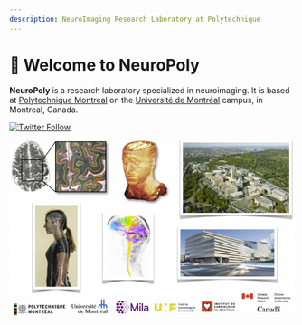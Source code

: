 ```yaml
---
description: NeuroImaging Research Laboratory at Polytechnique
---
```


# 👋  Welcome to NeuroPoly

**NeuroPoly** is a research laboratory specialized in neuroimaging. It is based at [Polytechnique Montreal](http://www.polymtl.ca/) on the [Université de Montréal](http://www.umontreal.ca/) campus, in Montreal, Canada.


[![Twitter Follow](https://img.shields.io/twitter/follow/spinaltoolbox.svg?style=social)](https://twitter.com/spinaltoolbox)


![](.gitbook/assets/fig_home.png)

